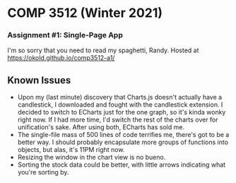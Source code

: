 # COMP 3512 (Winter 2021)
### Assignment #1: Single-Page App

I'm so sorry that you need to read my spaghetti, Randy.
Hosted at https://okold.github.io/comp3512-a1/

## Known Issues

- Upon my (last minute) discovery that Charts.js doesn't actually have a candlestick, I downloaded and fought with the candlestick extension. I decided to switch to ECharts just for the one graph, so it's kinda wonky right now. If I had more time, I'd switch the rest of the charts over for unification's sake. After using both, ECharts has sold me.
- The single-file mass of 500 lines of code terrifies me, there's got to be a better way. I should probably encapsulate more groups of functions into objects, but alas, it's 11PM right now.
- Resizing the window in the chart view is no bueno.
- Sorting the stock data could be better, with little arrows indicating what you're sorting by.